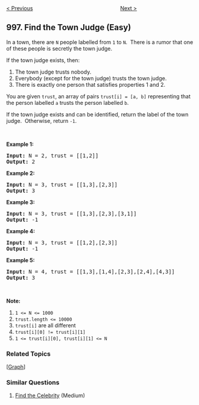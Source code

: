 <!--|This file generated by command(leetcode description); DO NOT EDIT.    |-->
<!--+----------------------------------------------------------------------+-->
<!--|@author    openset <openset.wang@gmail.com>                           |-->
<!--|@link      https://github.com/openset                                 |-->
<!--|@home      https://github.com/openset/leetcode                        |-->
<!--+----------------------------------------------------------------------+-->

[< Previous](https://github.com/openset/leetcode/tree/master/problems/number-of-squareful-arrays "Number of Squareful Arrays")
　　　　　　　　　　　　　　　　
[Next >](https://github.com/openset/leetcode/tree/master/problems/maximum-binary-tree-ii "Maximum Binary Tree II")

## 997. Find the Town Judge (Easy)

<p>In a town, there are <code>N</code> people labelled from&nbsp;<code>1</code> to <code>N</code>.&nbsp; There is a rumor that one of these people is secretly the town judge.</p>

<p>If the&nbsp;town judge exists, then:</p>

<ol>
	<li>The town judge trusts nobody.</li>
	<li>Everybody (except for the town judge) trusts the town judge.</li>
	<li>There is exactly one person that satisfies properties 1 and 2.</li>
</ol>

<p>You are given <code>trust</code>, an array of pairs <code>trust[i] = [a, b]</code> representing that the person labelled <code>a</code> trusts the person labelled <code>b</code>.</p>

<p>If the town judge exists and can be identified, return the label of the town judge.&nbsp; Otherwise, return <code>-1</code>.</p>

<p>&nbsp;</p>

<p><strong>Example 1:</strong></p>

<pre>
<strong>Input: </strong>N = <span id="example-input-1-1">2</span>, trust = <span id="example-input-1-2">[[1,2]]</span>
<strong>Output: </strong><span id="example-output-1">2</span>
</pre>

<div>
<p><strong>Example 2:</strong></p>

<pre>
<strong>Input: </strong>N = <span id="example-input-2-1">3</span>, trust = <span id="example-input-2-2">[[1,3],[2,3]]</span>
<strong>Output: </strong><span id="example-output-2">3</span>
</pre>

<div>
<p><strong>Example 3:</strong></p>

<pre>
<strong>Input: </strong>N = <span id="example-input-3-1">3</span>, trust = <span id="example-input-3-2">[[1,3],[2,3],[3,1]]</span>
<strong>Output: </strong><span id="example-output-3">-1</span>
</pre>

<div>
<p><strong>Example 4:</strong></p>

<pre>
<strong>Input: </strong>N = <span id="example-input-4-1">3</span>, trust = <span id="example-input-4-2">[[1,2],[2,3]]</span>
<strong>Output: </strong><span id="example-output-4">-1</span>
</pre>

<div>
<p><strong>Example 5:</strong></p>

<pre>
<strong>Input: </strong>N = <span id="example-input-5-1">4</span>, trust = <span id="example-input-5-2">[[1,3],[1,4],[2,3],[2,4],[4,3]]</span>
<strong>Output: </strong><span id="example-output-5">3</span></pre>

<p>&nbsp;</p>
</div>
</div>
</div>
</div>

<p><strong>Note:</strong></p>

<ol>
	<li><code>1 &lt;= N &lt;= 1000</code></li>
	<li><code>trust.length &lt;= 10000</code></li>
	<li><code>trust[i]</code> are all different</li>
	<li><code>trust[i][0] != trust[i][1]</code></li>
	<li><code>1 &lt;= trust[i][0], trust[i][1] &lt;= N</code></li>
</ol>

### Related Topics
  [[Graph](https://github.com/openset/leetcode/tree/master/tag/graph/README.md)]

### Similar Questions
  1. [Find the Celebrity](https://github.com/openset/leetcode/tree/master/problems/find-the-celebrity) (Medium)

